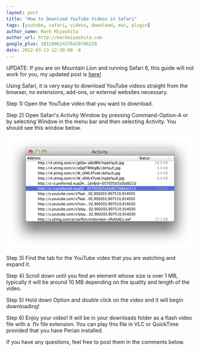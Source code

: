 ```yaml
---
layout: post
title: "How to Download YouTube Videos in Safari"
tags: [youtube, safari, videos, download, mac, plugin]
author_name: Mark Miyashita
author_url: http://markmiyashita.com
google_plus: 101180624276428786239
date: 2012-03-13 12:39:00 -8
---
```


UPDATE: If you are on Mountain Lion and running Safari 6, this guide will not work for you, my updated post is <a href="http://hints.binaryage.com/how-to-download-youtube-videos-mountain-lion-safari-6/">here!</a>

Using Safari, it is very easy to download YouTube videos straight from the browser, no extensions, add-ons, or external websites necessary. 

Step 1) Open the YouTube video that you want to download.

Step 2) Open Safari's Activity Window by pressing Command-Option-A or by selecting Window in the menu bar and then selecting Activity. You should see this window below.

<img class="clear blog-image-full-border" src="/images/download_youtube.png" title="Activity Window">

Step 3) Find the tab for the YouTube video that you are watching and expand it.

Step 4) Scroll down until you find an element whose size is over 1 MB, typically it will be around 10 MB depending on the quality and length of the video. 

Step 5) Hold down Option and double click on the video and it will begin downloading!

Step 6) Enjoy your video! It will be in your downloads folder as a flash video file with a .flv file extension. You can play this file in VLC or QuickTime provided that you have Perian installed.

If you have any questions, feel free to post them in the comments below.
